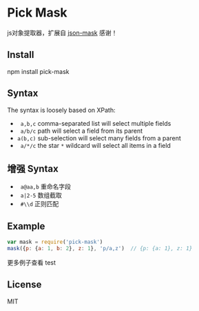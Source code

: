 # Pick Mask

js对象提取器，扩展自 [json-mask](https://github.com/nemtsov/json-mask) 感谢！

## Install

npm install pick-mask

## Syntax

The syntax is loosely based on XPath:

- ` a,b,c` comma-separated list will select multiple fields
- ` a/b/c` path will select a field from its parent
- `a(b,c)` sub-selection will select many fields from a parent
- ` a/*/c` the star `*` wildcard will select all items in a field

## 增强 Syntax

- ` a@aa,b` 重命名字段
- ` a|2-5` 数组截取
- `	#\\d` 正则匹配

## Example

```js
var mask = require('pick-mask')
mask({p: {a: 1, b: 2}, z: 1}, 'p/a,z')  // {p: {a: 1}, z: 1}
```

更多例子查看 test

License
-------

MIT